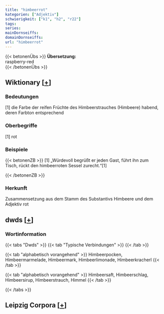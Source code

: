 ```yaml
---
title: "himbeerrot"
kategorien: ["Adjektiv"]
schwierigkeit: ["k1", "h2", "r22"]
tags:
series:
mainDornseiffs:
domainDornseiffs:
url: "himbeerrot"
---
```


{{< betonenÜbs >}}
**Übersetzung:**  
raspberry-red  
{{< /betonenÜbs >}}

## Wiktionary [[+](https://de.wiktionary.org/wiki/himbeerrot)]

### Bedeutungen
[1] die Farbe der reifen Früchte des Himbeerstrauches (Himbeere) habend, deren Farbton entsprechend  

### Oberbegriffe
[1] rot  

### Beispiele
{{< betonenZB >}}
[1] „Würdevoll begrüßt er jeden Gast, führt ihn zum Tisch, rückt den himbeerroten Sessel zurecht.“[1]  

{{< /betonenZB >}}
### Herkunft
Zusammensetzung aus dem Stamm des Substantivs Himbeere und dem Adjektiv rot  



## dwds [[+](https://www.dwds.de/wb/himbeerrot)]

### Wortinformation
{{< tabs "Dwds" >}}
{{< tab "Typische Verbindungen" >}}
{{< /tab >}}

{{< tab "alphabetisch vorangehend" >}}
Himbeerpocken, Himbeermarmelade, Himbeermark, Himbeerlimonade, Himbeerkracherl
{{< /tab >}}

{{< tab "alphabetisch vorangehend" >}}
Himbeersaft, Himbeerschlag, Himbeersirup, Himbeerstrauch, Himmel
{{< /tab >}}

{{< /tabs >}}

## Leipzig Corpora [[+](https://corpora.uni-leipzig.de/en/res?word=himbeerrot&corpusId=deu_newscrawl-public_2018)]

